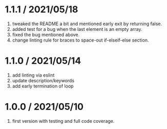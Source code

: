 1.1.1 / 2021/05/18
==================

1. tweaked the README a bit and mentioned early exit by returning false.
2. added test for a bug when the last element is an empty array.
3. fixed the bug mentioned above.
4. change linting rule for braces to space-out if-elseif-else section.


1.1.0 / 2021/05/14
==================

1. add linting via eslint
2. update description/keywords
3. add early termination of loop


1.0.0 / 2021/05/10
==================

1. first version with testing and full code coverage.
